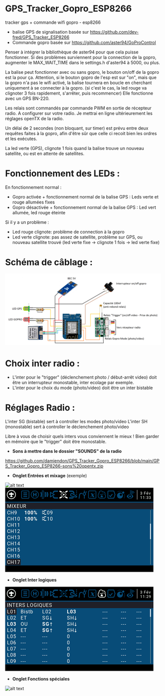 # GPS_Tracker_Gopro_ESP8266
tracker gps + commande wifi gopro - esp8266

* balise GPS de signalisation basée sur https://github.com/dev-fred/GPS_Tracker_ESP8266
* Commande gopro basée sur https://github.com/aster94/GoProControl

Penser à intégrer la bibliothèque de aster94 pour que cela puisse fonctionner.
Si des problèmes surviennent pour la connection de la gopro, augmenter le MAX_WAIT_TIME dans le settings.h d'aster94 à 5000, ou plus.

La balise peut fonctionner avec ou sans gopro, le bouton on/off de la gopro est la pour ça. Attention, si le bouton gopro de l'esp est sur "on", mais que la gopro n'a pas le wifi activé, la balise tournera en boucle en cherchant uniquement à se connecter à la gopro. (si c'est le cas, la led rouge va clignoter 3 fois rapidement, s'arrêter, puis recommencer)
Elle fonctionne avec un GPS BN-220.

Les relais sont commandés par commande PWM en sortie de récepteur radio. A configurer sur votre radio.
Je mettrai en ligne ultérieurement les réglages openTX de la radio.

Un délai de 2 secondes (non bloquant, sur timer) est prévu entre deux requêtes faites à la gopro, afin d'être sûr que celle ci recoit bien les ordres et les exécutes.

La led verte (GPS), clignote 1 fois quand la balise trouve un nouveau satellite, ou est en attente de satellites.

# Fonctionnement des LEDs :
En fonctionnement normal :
* Gopro activée + fonctionnement normal de la balise GPS : Leds verte et rouge allumées fixes
* Gopro désactivée + fonctionnement normal de la balise GPS : Led vert allumée, led rouge éteinte
  
Si il y a un problème :
* Led rouge clignote: problème de connection à la gopro
* Led verte clignote: pas assez de satellite, problème sur GPS, ou nouveau satellite trouvé (led verte fixe -> clignote 1 fois -> led verte fixe)

# Schéma de câblage :
![alt text](https://github.com/damiendon/GPS_Tracker_Gopro_ESP8266/blob/main/GPS_Tracker_Gopro_ESP8266-SCHEMA_1.png "schema de cablage")

# Choix inter radio :
  - L'inter pour le "trigger" (déclenchement photo / début-arrêt video) doit être un interrupteur monostable, inter ecolage par exemple.
  - L'inter pour le choix du mode (photo/video) doit être un inter bistable

# Réglages Radio :

L'inter SG (bistable) sert à controller les modes photo/video
L'inter SH (monostable) sert à controller le déclenchement photo/video

Libre à vous de choisir quels inters vous conviennent le mieux ! Bien garder en mémoire que le "trigger" doit être monostable.

* __Sons à mettre dans le dossier "SOUNDS" de la radio__

https://github.com/damiendon/GPS_Tracker_Gopro_ESP8266/blob/main/GPS_Tracker_Gopro_ESP8266-sons%20opentx.zip

* __Onglet Entrées et mixage__ (exemple)

![alt text](https://github.com/damiendon/GPS_Tracker_Gopro_ESP8266/blob/main/00-onglet%20entr%C3%A9es.png "00-onglet entrée")
![alt text](https://github.com/damiendon/GPS_Tracker_Gopro_ESP8266/blob/main/01-onglet%20mixages.png "01-onglet mixages")

* __Onglet Inter logiques__

![alt text](https://github.com/damiendon/GPS_Tracker_Gopro_ESP8266/blob/main/02-onglet%20inter%20logiques.png "02-onglet inter logiques")

* __Onglet Fonctions spéciales__

![alt text](https://github.com/damiendon/GPS_Tracker_Gopro_ESP8266/blob/main/03-onglet%20fonctions%20sp%C3%A9ciales.png "03-onglet fonctions spéciales")
